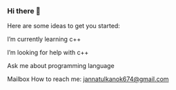 ### Hi there 👋
Here are some ideas to get you started:


 I’m currently learning c++
 
 I’m looking for help with c++
 
 Ask me about programming language
 
 Mailbox How to reach me: jannatulkanok674@gmail.com
